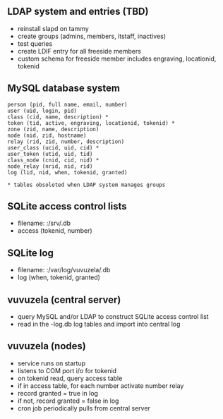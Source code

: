 
LDAP system and entries (TBD)
-----------------------------
- reinstall slapd on tammy
- create groups (admins, members, itstaff, inactives)
- test queries
- create LDIF entry for all freeside members
- custom schema for freeside member includes engraving, locationid, tokenid

MySQL database system
---------------------
    person (pid, full name, email, number)
    user (uid, login, pid)
    class (cid, name, description) *
    token (tid, active, engraving, locationid, tokenid) *
    zone (zid, name, description) 
    node (nid, zid, hostname)
    relay (rid, zid, number, description)
    user_class (ucid, uid, cid) *
    user_token (utid, uid, tid)
    class_node (cnid, cid, nid) *
    node_relay (nrid, nid, rid)
    log (lid, nid, when, tokenid, granted)

    * tables obsoleted when LDAP system manages groups

SQLite access control lists
---------------------------
- filename: <server>:/srv/<hostname>.db 
- access (tokenid, number)

SQLite log
----------
- filename: <hostname>:/var/log/vuvuzela/<hostname>.db
- log (when, tokenid, granted)

vuvuzela (central server)
-------------------------
- query MySQL and/or LDAP to construct SQLite access control list
- read in the <hostname>-log.db log tables and import into central log

vuvuzela (nodes)
----------------
- service runs on startup
- listens to COM port i/o for tokenid
- on tokenid read, query access table
- if in access table, for each number activate number relay
- record granted = true in log
- if not, record granted = false in log
- cron job periodically pulls from central server
